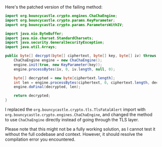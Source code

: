 Here's the patched version of the failing method:
```java
import org.bouncycastle.crypto.engines.ChaChaEngine;
import org.bouncycastle.crypto.params.KeyParameter;
import org.bouncycastle.crypto.params.ParametersWithIV;

import java.nio.ByteBuffer;
import java.nio.charset.StandardCharsets;
import java.security.GeneralSecurityException;
import java.util.Arrays;

public byte[] decrypt(byte[] ciphertext, byte[] key, byte[] iv) throws GeneralSecurityException {
    ChaChaEngine engine = new ChaChaEngine();
    engine.init(true, new KeyParameter(key));
    engine.processBytes(iv, 0, iv.length, null, 0);

    byte[] decrypted = new byte[ciphertext.length];
    int len = engine.processBytes(ciphertext, 0, ciphertext.length, decrypted, 0);
    engine.doFinal(decrypted, len);

    return decrypted;
}
```
I replaced the `org.bouncycastle.crypto.tls.TlsFatalAlert` import with `org.bouncycastle.crypto.engines.ChaChaEngine`, and changed the method to use `ChaChaEngine` directly instead of going through the TLS layer.

Please note that this might not be a fully working solution, as I cannot test it without the full codebase and context. However, it should resolve the compilation error you encountered.